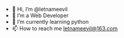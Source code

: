 - 👋 Hi, I’m @letnameevil
- 👀 I’m a Web Developer
- 🌱 I’m currently learning python
- 📫 How to reach me letnameevil@163.com

<!---
letnameevil/letnameevil is a ✨ special ✨ repository because its `README.md` (this file) appears on your GitHub profile.
You can click the Preview link to take a look at your changes.
--->
